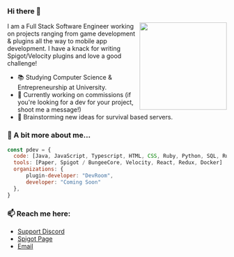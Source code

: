### Hi there 👋
<img align='right' src='https://www.spigotmc.org/data/avatars/l/1379/1379584.jpg?1643825689' width='200'/>
<p>I am a Full Stack Software Engineer working on projects ranging from game development & plugins all the way to mobile app development. I have a knack for writing Spigot/Velocity plugins and love a good challenge!</p>

- 📚 Studying Computer Science & Entrepreneurship at University.
- 🔭 Currently working on commissions (if you're looking for a dev for your project, shoot me a message!)
- 💬 Brainstorming new ideas for survival based servers.

### 📝 A bit more about me...
```javascript
const pdev = {
  code: [Java, JavaScript, Typescript, HTML, CSS, Ruby, Python, SQL, Rust]
  tools: [Paper, Spigot / BungeeCore, Velocity, React, Redux, Docker]
  organizations: {
      plugin-developer: "DevRoom",
      developer: "Coming Soon"
  },
}     
```

### 📫 Reach me here:
- [Support Discord](https://discord.gg/G4ve2yWhC6)
- [Spigot Page](https://www.spigotmc.org/members/pdev.1379584/)
- [Email](mailto:pjv99dev@gmail.com)

